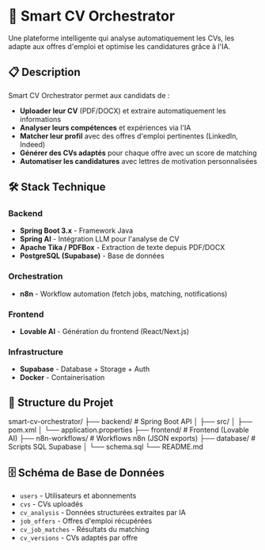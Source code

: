 # 🚀 Smart CV Orchestrator

Une plateforme intelligente qui analyse automatiquement les CVs, les adapte aux offres d'emploi et optimise les candidatures grâce à l'IA.

## 📋 Description

Smart CV Orchestrator permet aux candidats de :
- **Uploader leur CV** (PDF/DOCX) et extraire automatiquement les informations
- **Analyser leurs compétences** et expériences via l'IA
- **Matcher leur profil** avec des offres d'emploi pertinentes (LinkedIn, Indeed)
- **Générer des CVs adaptés** pour chaque offre avec un score de matching
- **Automatiser les candidatures** avec lettres de motivation personnalisées

## 🛠️ Stack Technique

### Backend
- **Spring Boot 3.x** - Framework Java
- **Spring AI** - Intégration LLM pour l'analyse de CV
- **Apache Tika / PDFBox** - Extraction de texte depuis PDF/DOCX
- **PostgreSQL (Supabase)** - Base de données

### Orchestration
- **n8n** - Workflow automation (fetch jobs, matching, notifications)

### Frontend
- **Lovable AI** - Génération du frontend (React/Next.js)

### Infrastructure
- **Supabase** - Database + Storage + Auth
- **Docker** - Containerisation

## 📁 Structure du Projet
smart-cv-orchestrator/
├── backend/              # Spring Boot API
│   ├── src/
│   ├── pom.xml
│   └── application.properties
├── frontend/             # Frontend (Lovable AI)
├── n8n-workflows/        # Workflows n8n (JSON exports)
├── database/             # Scripts SQL Supabase
│   └── schema.sql
└── README.md

## 🗄️ Schéma de Base de Données

- `users` - Utilisateurs et abonnements
- `cvs` - CVs uploadés
- `cv_analysis` - Données structurées extraites par IA
- `job_offers` - Offres d'emploi récupérées
- `cv_job_matches` - Résultats du matching
- `cv_versions` - CVs adaptés par offre

